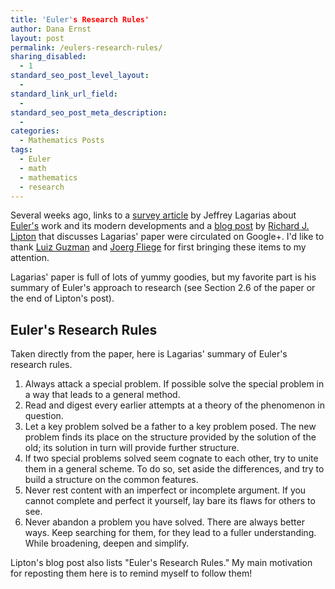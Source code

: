 ```yaml
---
title: 'Euler's Research Rules'
author: Dana Ernst
layout: post
permalink: /eulers-research-rules/
sharing_disabled:
  - 1
standard_seo_post_level_layout:
  - 
standard_link_url_field:
  - 
standard_seo_post_meta_description:
  - 
categories:
  - Mathematics Posts
tags:
  - Euler
  - math
  - mathematics
  - research
---
```

Several weeks ago, links to a [survey article][1] by Jeffrey Lagarias about [Euler's][2] work and its modern developments and a [blog post][3] by [Richard J. Lipton][4] that discusses Lagarias' paper were circulated on Google+. I'd like to thank [Luiz Guzman][5] and [Joerg Fliege][6] for first bringing these items to my attention.

Lagarias' paper is full of lots of yummy goodies, but my favorite part is his summary of Euler's approach to research (see Section 2.6 of the paper or the end of Lipton's post).

## Euler's Research Rules

Taken directly from the paper, here is Lagarias' summary of Euler's research rules.

  1. Always attack a special problem. If possible solve the special problem in a way that leads to a general method.
  2. Read and digest every earlier attempts at a theory of the phenomenon in question.
  3. Let a key problem solved be a father to a key problem posed. The new problem finds its place on the structure provided by the solution of the old; its solution in turn will provide further structure.
  4. If two special problems solved seem cognate to each other, try to unite them in a general scheme. To do so, set aside the differences, and try to build a structure on the common features.
  5. Never rest content with an imperfect or incomplete argument. If you cannot complete and perfect it yourself, lay bare its flaws for others to see.
  6. Never abandon a problem you have solved. There are always better ways. Keep searching for them, for they lead to a fuller understanding. While broadening, deepen and simplify.

Lipton's blog post also lists "Euler's Research Rules." My main motivation for reposting them here is to remind myself to follow them!

 [1]: http://arxiv.org/abs/1303.1856
 [2]: http://en.wikipedia.org/wiki/Leonhard_Euler
 [3]: http://rjlipton.wordpress.com/2013/09/05/eulers-constants/
 [4]: http://en.wikipedia.org/wiki/Richard_J._Lipton
 [5]: https://plus.google.com/u/0/103069458643902853500/about
 [6]: https://plus.google.com/u/0/108471684130503622159/about
